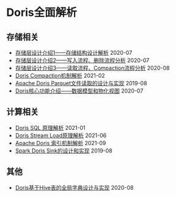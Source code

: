 # Doris全面解析


## 存储相关
- [存储层设计介绍1——存储结构设计解析](https://mp.weixin.qq.com/s/aJ3FwDI6KprYYUwXzhl_-A)    2020-07
- [存储层设计介绍2——写入流程、删除流程分析](https://mp.weixin.qq.com/s/xl4ePcsSVPPNQDGBw-KoKA)    2020-07
- [存储层设计介绍3——读取流程、Compaction流程分析](https://mp.weixin.qq.com/s/U9w3VxCKhTk_3Sglo9J-aA)    2020-08
- [Doris Compaction机制解析](https://mp.weixin.qq.com/s/5D1gAOEiFWM7N6KPwqHHdw)    2021-02
- [Apache Doris Parquet文件读取的设计与实现](https://mp.weixin.qq.com/s/5D6G_kvl9TzYCMIgynhERA)    2019-08
- [Doris核心功能介绍——数据模型和物化视图](https://mp.weixin.qq.com/s/eRUg1du8AQxLvqYjJ621fA)    2020-07


## 计算相关
- [Doris SQL 原理解析](https://mp.weixin.qq.com/s/v1jI1MxEHPT5czCWd0kRxw)    2021-01
- [Doris Stream Load原理解析](https://mp.weixin.qq.com/s/NUSHwAUsFskSXG5R0mw8kg)    2021-06
- [Apache Doris 索引机制解析](https://mp.weixin.qq.com/s/KdCdXb9Z3MdUZ5S0RV726Q)    2021-09
- [Spark Doris Sink的设计和实现](https://mp.weixin.qq.com/s/uoPLfFBv9Vt2gg9HEriR0Q)    2019-08


## 其他
- [Doris基于Hive表的全局字典设计与实现](https://mp.weixin.qq.com/s/YlZnlMTTI8xhULmk1y-N6w)    2020-08
